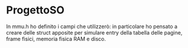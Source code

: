 # ProgettoSO

In mmu.h ho definito i campi che utilizzerò: in particolare ho pensato a creare delle struct apposite per simulare entry della tabella delle pagine, frame fisici, memoria fisica RAM e disco.

